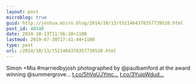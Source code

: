 ```yaml
---
layout: post
microblog: true
guid: http://joshua.micro.blog/2014/10/13/t521464378357739520.html
post_id: 40140
date: 2014-10-13T11:56:10+1100
lastmod: 2019-07-30T17:41:44+1100
type: post
url: /2014/10/13/t521464378357739520.html
---
```

Simon +Mia #marriedbyjosh photographed by @paulbamford at the award winning @summergrove... [t.co/5hVqUJYmc...](http://t.co/5hVqUJYmcV) [t.co/3YujpWdud...](http://t.co/3YujpWdud7)
